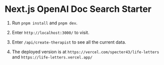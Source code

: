 # Next.js OpenAI Doc Search Starter

1. Run `pnpm install` and `pnpm dev`.
2. Enter `http://localhost:3000/` to visit.
3. Enter `/api/create-therapist` to see all the current data.

1. The deployed version is at `https://vercel.com/specter43/life-letters` and `https://life-letters.vercel.app/`